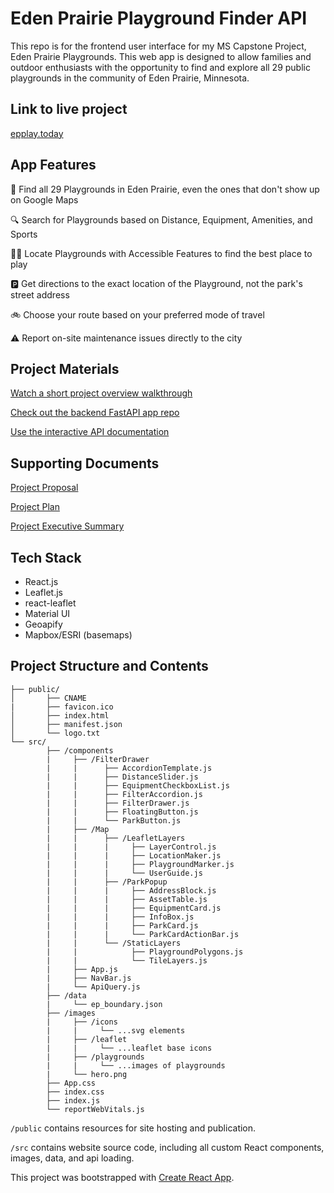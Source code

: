 <h1>Eden Prairie Playground Finder API</h1>
This repo is for the frontend user interface for my MS Capstone Project, Eden Prairie Playgrounds.  This web app is designed to allow families and outdoor enthusiasts with the opportunity to find and explore all 29 public playgrounds in the community of Eden Prairie, Minnesota.

<h2>Link to live project</h2>

[epplay.today](https://epplay.today)

<h2>App Features</h2>

:round_pushpin: Find all 29 Playgrounds in Eden Prairie, even the ones that don't show up on Google Maps

:mag: Search for Playgrounds based on Distance, Equipment, Amenities, and Sports

:person_in_manual_wheelchair: Locate Playgrounds with Accessible Features to find the best place to play

:parking: Get directions to the exact location of the Playground, not the park's street address

:bike: Choose your route based on your preferred mode of travel

:warning: Report on-site maintenance issues directly to the city

<h2>Project Materials</h2>

[Watch a short project overview walkthrough](https://youtu.be/EvkzLfWa2Ko)

[Check out the backend FastAPI app repo](https://github.com/bstrock/playground_finder)

[Use the interactive API documentation](https://eden-prairie-playgrounds.herokuapp.com/docs#/)

<h2> Supporting Documents</h2>

[Project Proposal](https://github.com/bstrock/playground_planner/blob/master/data/docs/Brian%20Strock%20-%20Project%20Proposal.docx)

[Project Plan](https://github.com/bstrock/playground_planner/blob/master/data/docs/Brian%20Strock%20Project%20Plan.pdf)

[Project Executive Summary](https://github.com/bstrock/playground_planner/blob/master/data/docs/Brian%20Strock%20778%20Executive%20Summary.docx)


<h2>Tech Stack</h2>

* React.js
* Leaflet.js
* react-leaflet
* Material UI
* Geoapify
* Mapbox/ESRI (basemaps)

<h2>Project Structure and Contents</h2>

```site/
├── public/
│       ├── CNAME
|       ├── favicon.ico
│       ├── index.html
│       ├── manifest.json
│       └── logo.txt
└── src/
        ├── /components
        |     ├── /FilterDrawer
        |     |      ├── AccordionTemplate.js
        |     |      ├── DistanceSlider.js
        |     |      ├── EquipmentCheckboxList.js
        |     |      ├── FilterAccordion.js
        |     |      ├── FilterDrawer.js
        |     |      ├── FloatingButton.js
        |     |      └── ParkButton.js
        |     ├── /Map
        |     |      ├── /LeafletLayers
        |     |      |     ├── LayerControl.js
        |     |      |     ├── LocationMaker.js
        |     |      |     ├── PlaygroundMarker.js
        |     |      |     └── UserGuide.js
        |     |      ├── /ParkPopup
        |     |      |     ├── AddressBlock.js
        |     |      |     ├── AssetTable.js
        |     |      |     ├── EquipmentCard.js
        |     |      |     ├── InfoBox.js
        |     |      |     ├── ParkCard.js
        |     |      |     └── ParkCardActionBar.js
        |     |      └── /StaticLayers
        |     |            ├── PlaygroundPolygons.js
        |     |            └── TileLayers.js
        |     ├── App.js
        |     ├── NavBar.js
        |     └── ApiQuery.js
        ├── /data
        |     └── ep_boundary.json
        ├── /images
        |     ├── /icons
        |     |     └── ...svg elements
        |     ├── /leaflet
        |     |     └── ...leaflet base icons
        |     ├── /playgrounds
        |     |     └── ...images of playgrounds
        |     └── hero.png
        ├── App.css
        ├── index.css
        ├── index.js
        └── reportWebVitals.js   
```

`/public` contains resources for site hosting and publication.

`/src` contains website source code, including all custom React components, images, data, and api loading.

This project was bootstrapped with [Create React App](https://github.com/facebook/create-react-app).
